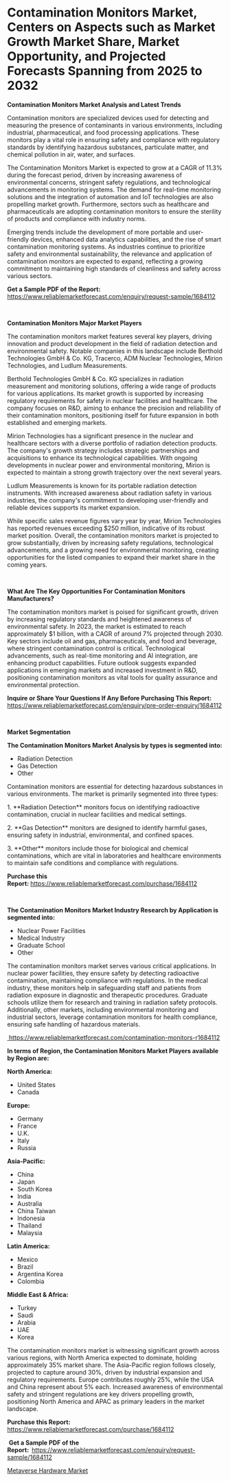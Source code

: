 <p><h1>Contamination Monitors Market, Centers on Aspects such as Market Growth Market Share, Market Opportunity, and Projected Forecasts Spanning from 2025 to 2032</h1></p><p><strong>Contamination Monitors Market Analysis and Latest Trends</strong></p>
<p><p>Contamination monitors are specialized devices used for detecting and measuring the presence of contaminants in various environments, including industrial, pharmaceutical, and food processing applications. These monitors play a vital role in ensuring safety and compliance with regulatory standards by identifying hazardous substances, particulate matter, and chemical pollution in air, water, and surfaces.</p><p>The Contamination Monitors Market is expected to grow at a CAGR of 11.3% during the forecast period, driven by increasing awareness of environmental concerns, stringent safety regulations, and technological advancements in monitoring systems. The demand for real-time monitoring solutions and the integration of automation and IoT technologies are also propelling market growth. Furthermore, sectors such as healthcare and pharmaceuticals are adopting contamination monitors to ensure the sterility of products and compliance with industry norms.</p><p>Emerging trends include the development of more portable and user-friendly devices, enhanced data analytics capabilities, and the rise of smart contamination monitoring systems. As industries continue to prioritize safety and environmental sustainability, the relevance and application of contamination monitors are expected to expand, reflecting a growing commitment to maintaining high standards of cleanliness and safety across various sectors.</p></p>
<p><strong>Get a Sample PDF of the Report:&nbsp;</strong> <a href="https://www.reliablemarketforecast.com/enquiry/request-sample/1684112?utm_campaign=3178&utm_medium=2&utm_source=Github&utm_content=ia&utm_term=06042025&utm_id=contamination-monitors">https://www.reliablemarketforecast.com/enquiry/request-sample/1684112</a></p>
<p>&nbsp;</p>
<p><strong>Contamination Monitors Major Market Players</strong></p>
<p><p>The contamination monitors market features several key players, driving innovation and product development in the field of radiation detection and environmental safety. Notable companies in this landscape include Berthold Technologies GmbH & Co. KG, Tracerco, ADM Nuclear Technologies, Mirion Technologies, and Ludlum Measurements.</p><p>Berthold Technologies GmbH & Co. KG specializes in radiation measurement and monitoring solutions, offering a wide range of products for various applications. Its market growth is supported by increasing regulatory requirements for safety in nuclear facilities and healthcare. The company focuses on R&D, aiming to enhance the precision and reliability of their contamination monitors, positioning itself for future expansion in both established and emerging markets.</p><p>Mirion Technologies has a significant presence in the nuclear and healthcare sectors with a diverse portfolio of radiation detection products. The company's growth strategy includes strategic partnerships and acquisitions to enhance its technological capabilities. With ongoing developments in nuclear power and environmental monitoring, Mirion is expected to maintain a strong growth trajectory over the next several years.</p><p>Ludlum Measurements is known for its portable radiation detection instruments. With increased awareness about radiation safety in various industries, the company's commitment to developing user-friendly and reliable devices supports its market expansion. </p><p>While specific sales revenue figures vary year by year, Mirion Technologies has reported revenues exceeding $250 million, indicative of its robust market position. Overall, the contamination monitors market is projected to grow substantially, driven by increasing safety regulations, technological advancements, and a growing need for environmental monitoring, creating opportunities for the listed companies to expand their market share in the coming years.</p></p>
<p>&nbsp;</p>
<p><strong>What Are The Key Opportunities For Contamination Monitors Manufacturers?</strong></p>
<p><p>The contamination monitors market is poised for significant growth, driven by increasing regulatory standards and heightened awareness of environmental safety. In 2023, the market is estimated to reach approximately $1 billion, with a CAGR of around 7% projected through 2030. Key sectors include oil and gas, pharmaceuticals, and food and beverage, where stringent contamination control is critical. Technological advancements, such as real-time monitoring and AI integration, are enhancing product capabilities. Future outlook suggests expanded applications in emerging markets and increased investment in R&D, positioning contamination monitors as vital tools for quality assurance and environmental protection.</p></p>
<p><strong>Inquire or Share Your Questions If Any Before Purchasing This Report:</strong> <a href="https://www.reliablemarketforecast.com/enquiry/pre-order-enquiry/1684112?utm_campaign=3178&utm_medium=2&utm_source=Github&utm_content=ia&utm_term=06042025&utm_id=contamination-monitors">https://www.reliablemarketforecast.com/enquiry/pre-order-enquiry/1684112</a></p>
<p>&nbsp;</p>
<p><strong>Market Segmentation</strong></p>
<p><strong>The Contamination Monitors Market Analysis by types is segmented into:</strong></p>
<p><ul><li>Radiation Detection</li><li>Gas Detection</li><li>Other</li></ul></p>
<p><p>Contamination monitors are essential for detecting hazardous substances in various environments. The market is primarily segmented into three types: </p><p>1. **Radiation Detection** monitors focus on identifying radioactive contamination, crucial in nuclear facilities and medical settings. </p><p>2. **Gas Detection** monitors are designed to identify harmful gases, ensuring safety in industrial, environmental, and confined spaces. </p><p>3. **Other** monitors include those for biological and chemical contaminations, which are vital in laboratories and healthcare environments to maintain safe conditions and compliance with regulations.</p></p>
<p><strong>Purchase this Report:&nbsp;</strong><a href="https://www.reliablemarketforecast.com/purchase/1684112?utm_campaign=3178&utm_medium=2&utm_source=Github&utm_content=ia&utm_term=06042025&utm_id=contamination-monitors">https://www.reliablemarketforecast.com/purchase/1684112</a></p>
<p>&nbsp;</p>
<p><strong>The Contamination Monitors Market Industry Research by Application is segmented into:</strong></p>
<p><ul><li>Nuclear Power Facilities</li><li>Medical Industry</li><li>Graduate School</li><li>Other</li></ul></p>
<p><p>The contamination monitors market serves various critical applications. In nuclear power facilities, they ensure safety by detecting radioactive contamination, maintaining compliance with regulations. In the medical industry, these monitors help in safeguarding staff and patients from radiation exposure in diagnostic and therapeutic procedures. Graduate schools utilize them for research and training in radiation safety protocols. Additionally, other markets, including environmental monitoring and industrial sectors, leverage contamination monitors for health compliance, ensuring safe handling of hazardous materials.</p></p>
<p><a href="https://www.reliablemarketforecast.com/contamination-monitors-r1684112?utm_campaign=3178&utm_medium=2&utm_source=Github&utm_content=ia&utm_term=06042025&utm_id=contamination-monitors">&nbsp;https://www.reliablemarketforecast.com/contamination-monitors-r1684112</a></p>
<p><strong>In terms of Region, the Contamination Monitors Market Players available by Region are:</strong></p>
<p>
    <p> <strong> North America: </strong>
        <ul>
            <li>United States</li>
            <li>Canada</li>
        </ul>
        </p> 
    <p> <strong> Europe: </strong>
        <ul>
            <li>Germany</li>
            <li>France</li>
            <li>U.K.</li>
            <li>Italy</li>
            <li>Russia</li>
        </ul>
        </p> 
    <p> <strong> Asia-Pacific: </strong>
        <ul>
            <li>China</li>
            <li>Japan</li>
            <li>South Korea</li>
            <li>India</li>
            <li>Australia</li>
            <li>China Taiwan</li>
            <li>Indonesia</li>
            <li>Thailand</li>
            <li>Malaysia</li>
        </ul>
        </p> 
    <p> <strong> Latin America: </strong>
        <ul>
            <li>Mexico</li>
            <li>Brazil</li>
            <li>Argentina Korea</li>
            <li>Colombia</li>
        </ul>
        </p> 
    <p> <strong> Middle East & Africa: </strong>
        <ul>
            <li>Turkey</li>
            <li>Saudi</li>
            <li>Arabia</li>
            <li>UAE</li>
            <li>Korea</li>
        </ul>
    </p>
    </p>
<p><p>The contamination monitors market is witnessing significant growth across various regions, with North America expected to dominate, holding approximately 35% market share. The Asia-Pacific region follows closely, projected to capture around 30%, driven by industrial expansion and regulatory requirements. Europe contributes roughly 25%, while the USA and China represent about 5% each. Increased awareness of environmental safety and stringent regulations are key drivers propelling growth, positioning North America and APAC as primary leaders in the market landscape.</p></p>
<p><strong>Purchase this Report: </strong><a href="https://www.reliablemarketforecast.com/purchase/1684112?utm_campaign=3178&utm_medium=2&utm_source=Github&utm_content=ia&utm_term=06042025&utm_id=contamination-monitors">https://www.reliablemarketforecast.com/purchase/1684112</a></p>
<p>&nbsp;<strong>Get a Sample PDF of the Report:&nbsp;&nbsp;</strong><a href="https://www.reliablemarketforecast.com/enquiry/request-sample/1684112?utm_campaign=3178&utm_medium=2&utm_source=Github&utm_content=ia&utm_term=06042025&utm_id=contamination-monitors">https://www.reliablemarketforecast.com/enquiry/request-sample/1684112</a></p>
<p><strong></strong></p>
<p><p><a href="https://github.com/jhamygunler/Market-Research-Report-List-1/blob/main/metaverse-hardware-market.md?utm_campaign=3178&utm_medium=2&utm_source=Github&utm_content=ia&utm_term=06042025&utm_id=contamination-monitors">Metaverse Hardware Market</a></p></p>
